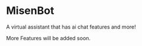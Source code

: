 # MisenBot
A virtual assistant that has ai chat features and more!

More Features will be added soon.
